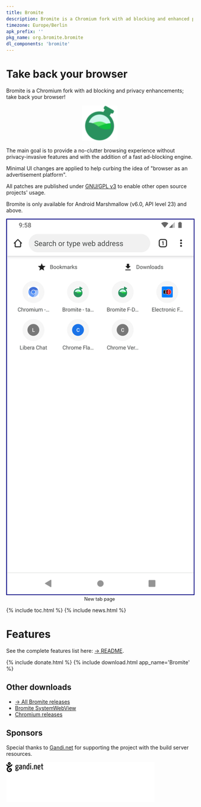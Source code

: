 ```yaml
---
title: Bromite
description: Bromite is a Chromium fork with ad blocking and enhanced privacy; take back your browser
timezone: Europe/Berlin
apk_prefix: ''
pkg_name: org.bromite.bromite
dl_components: 'bromite'
---
```

# Take back your browser

Bromite is a Chromium fork with ad blocking and privacy enhancements; take back your browser!

<div style="width:image width px; font-size:90%; text-align:center"><img title="Bromite - Take back your browser!" src="/bromite.png" width="96" alt="Bromite" /></div>

The main goal is to provide a no-clutter browsing experience without privacy-invasive features and with the addition of a fast ad-blocking engine.

Minimal UI changes are applied to help curbing the idea of "browser as an advertisement platform".

All patches are published under [GNU/GPL v3](https://github.com/bromite/bromite/blob/master/LICENSE) to enable other open source projects' usage.

Bromite is only available for Android Marshmallow (v6.0, API level 23) and above.

<div style="width:image width px; font-size:90%; text-align:center"><img style="border: 2px solid navy" title="New Tab Page" alt="New Tab Page" src="/assets/screenshots/ntp_home.png" />New tab page</div>

{% include toc.html %}
{% include news.html %}

# Features

See the complete features list here: [&rarr; README](https://github.com/bromite/bromite/blob/master/README.md#features).

{% include donate.html %}
{% include download.html app_name='Bromite' %}

## Other downloads

* [&rarr; All Bromite releases](https://github.com/bromite/bromite/releases)
* [Bromite SystemWebView](/system_web_view)
* [Chromium releases](/chromium)

## Sponsors

Special thanks to [Gandi.net](https://www.gandi.net/) for supporting the project with the build server resources.

<a href="https://www.gandi.net/"><img src="assets/img/gandi_logo.svg" alt="Gandi.net" title="Gandi.net" /></a>
